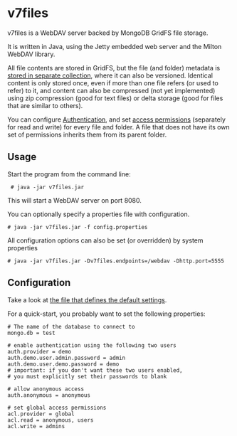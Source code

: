 # v7files

v7files is a WebDAV server backed by MongoDB GridFS file storage.

It is written in Java, using the Jetty embedded web server and the Milton WebDAV library.

All file contents are stored in GridFS, but the file (and folder) metadata is [stored in separate collection](wiki/StorageFormat),
where it can also be versioned. Identical content is only stored once, even if more than one file refers (or used to refer) to it, and content can also be compressed (not yet implemented) using zip compression (good for text files) or delta storage (good for files that are similar to others).

You can configure [Authentication](wiki/Authentication), and set [access permissions](wiki/Authorisation) (separately for read and write) for every file and folder. A file that does not have its own set of permissions inherits them from its parent folder.

## Usage

Start the program from the command line:

     # java -jar v7files.jar

This will start a WebDAV server on port 8080.

You can optionally specify a properties file with configuration.

    # java -jar v7files.jar -f config.properties

All configuration options can also be set (or overridden) by system properties

    # java -jar v7files.jar -Dv7files.endpoints=/webdav -Dhttp.port=5555


## Configuration

Take a look at [the file that defines the default settings](https://github.com/thiloplanz/v7files/blob/master/src/main/resources/v7db/files/defaults.properties).

For a quick-start, you probably want to set the following properties:

    # The name of the database to connect to 
    mongo.db = test
    
    # enable authentication using the following two users
    auth.provider = demo
    auth.demo.user.admin.password = admin
    auth.demo.user.demo.password = demo
    # important: if you don't want these two users enabled, 
    # you must explicitly set their passwords to blank

    # allow anonymous access
    auth.anonymous = anonymous

    # set global access permissions
    acl.provider = global
    acl.read = anonymous, users
    acl.write = admins




 


